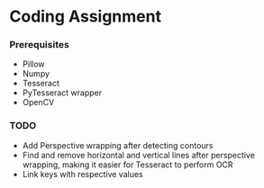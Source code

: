 # Coding Assignment

### Prerequisites

* Pillow
* Numpy
* Tesseract
* PyTesseract wrapper
* OpenCV

### TODO

* Add Perspective wrapping after detecting contours
* Find and remove horizontal and vertical lines after perspective wrapping, making it easier for Tesseract to perform OCR
* Link keys with respective values
